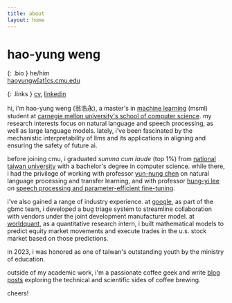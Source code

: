 ```yaml
---
title: about
layout: home
---
```


# hao-yung weng

{: .bio }
he/him  
[haoyungw[at]cs.cmu.edu](mailto:haoyungw@cs.cmu.edu)

{: .links }
[cv](assets/files/cv_20240917.pdf), [linkedin](https://www.linkedin.com/in/haoyungweng/)

hi, i'm hao-yung weng (翁浩永), a master's in [machine learning](https://www.ml.cmu.edu/) (msml) student at [carnegie mellon university's school of computer science](https://www.cs.cmu.edu/). my research interests focus on natural language and speech processing, as well as large language models. lately, i’ve been fascinated by the mechanistic interpretability of llms and its applications in aligning and ensuring the safety of future ai.

before joining cmu, i graduated *summa cum laude* (top 1%) from [national taiwan university](https://www.ntu.edu.tw/english/) with a bachelor's degree in computer science. while there, i had the privilege of working with professor [yun-nung chen](https://www.csie.ntu.edu.tw/~yvchen/) on natural language processing and transfer learning, and with professor [hung-yi lee](https://speech.ee.ntu.edu.tw/~hylee/index.php) on [speech processing and parameter-efficient fine-tuning](https://arxiv.org/abs/2401.02122).

i've also gained a range of industry experience. at [google](https://about.google/), as part of the gbmc team, i developed a bug triage system to streamline collaboration with vendors under the joint development manufacturer model. at [worldquant](https://www.worldquant.com/), as a quantitative research intern, i built mathematical models to predict equity market movements and execute trades in the u.s. stock market based on those predictions.

in 2023, i was honored as one of taiwan's outstanding youth by the ministry of education.

outside of my academic work, i'm a passionate coffee geek and write [blog posts](https://whycoffee.blog/en) exploring the technical and scientific sides of coffee brewing.

cheers!
